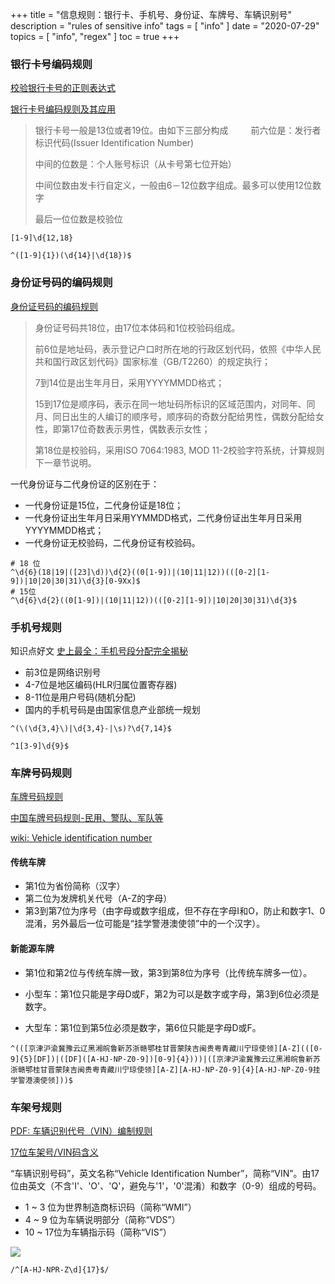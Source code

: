 +++
title = "信息规则：银行卡、手机号、身份证、车牌号、车辆识别号"
description = "rules of sensitive info"
tags = [
    "info"
]
date = "2020-07-29"
topics = [
    "info",
    "regex"
]
toc = true
+++

### 银行卡号编码规则

[校验银行卡号的正则表达式](http://www.qilin668.com/a/5e20394c5aed1cb.html)

[银行卡号编码规则及其应用](https://zhuanlan.zhihu.com/p/21399490)


>银行卡号一般是13位或者19位。由如下三部分构成
>  　　
>前六位是：发行者标识代码(Issuer Identification Number)  　　　　
>  
>中间的位数是：个人账号标识（从卡号第七位开始）  　　
>  
>中间位数由发卡行自定义，一般由6－12位数字组成。最多可以使用12位数字
>  
>最后一位位数是校验位  

<!--more-->

```
[1-9]\d{12,18}

^([1-9]{1})(\d{14}|\d{18})$
```


### 身份证号码的编码规则

[身份证号码的编码规则](https://www.jianshu.com/p/ead5b08e9839)

>身份证号码共18位，由17位本体码和1位校验码组成。  
>  
>前6位是地址码，表示登记户口时所在地的行政区划代码，依照《中华人民共和国行政区划代码》国家标准（GB/T2260）的规定执行； 
>  
>7到14位是出生年月日，采用YYYYMMDD格式；  
>  
>15到17位是顺序码，表示在同一地址码所标识的区域范围内，对同年、同月、同日出生的人编订的顺序号，顺序码的奇数分配给男性，偶数分配给女性，即第17位奇数表示男性，偶数表示女性；  
>
>第18位是校验码，采用ISO 7064:1983, MOD 11-2校验字符系统，计算规则下一章节说明。

一代身份证与二代身份证的区别在于：

- 一代身份证是15位，二代身份证是18位；
- 一代身份证出生年月日采用YYMMDD格式，二代身份证出生年月日采用YYYYMMDD格式；
- 一代身份证无校验码，二代身份证有校验码。

```
# 18 位
^\d{6}(18|19|([23]\d))\d{2}((0[1-9])|(10|11|12))(([0-2][1-9])|10|20|30|31)\d{3}[0-9Xx]$
# 15位
^\d{6}\d{2}((0[1-9])|(10|11|12))(([0-2][1-9])|10|20|30|31)\d{3}$
```

### 手机号规则

知识点好文 [史上最全：手机号段分配完全揭秘](https://news.mydrivers.com/1/496/496684.htm)

- 前3位是网络识别号
- 4-7位是地区编码(HLR归属位置寄存器)
- 8-11位是用户号码(随机分配)
- 国内的手机号码是由国家信息产业部统一规划


```
^(\(\d{3,4}\)|\d{3,4}-|\s)?\d{7,14}$

^1[3-9]\d{9}$
```

### 车牌号码规则

[车牌号码规则](https://cloud.tencent.com/developer/article/1361209)

[中国车牌号码规则-民用、警队、军队等](https://my.oschina.net/chenyoca/blog/1571062)

[wiki: Vehicle identification number](https://en.wikipedia.org/wiki/Vehicle_identification_number)

#### 传统车牌

- 第1位为省份简称（汉字）
- 第二位为发牌机关代号（A-Z的字母）
- 第3到第7位为序号（由字母或数字组成，但不存在字母I和O，防止和数字1、0混淆，另外最后一位可能是“挂学警港澳使领”中的一个汉字）。

#### 新能源车牌

- 第1位和第2位与传统车牌一致，第3到第8位为序号（比传统车牌多一位）。

- 小型车：第1位只能是字母D或F，第2为可以是数字或字母，第3到6位必须是数字。

- 大型车：第1位到第5位必须是数字，第6位只能是字母D或F。

```
^(([京津沪渝冀豫云辽黑湘皖鲁新苏浙赣鄂桂甘晋蒙陕吉闽贵粤青藏川宁琼使领][A-Z](([0-9]{5}[DF])|([DF]([A-HJ-NP-Z0-9])[0-9]{4})))|([京津沪渝冀豫云辽黑湘皖鲁新苏浙赣鄂桂甘晋蒙陕吉闽贵粤青藏川宁琼使领][A-Z][A-HJ-NP-Z0-9]{4}[A-HJ-NP-Z0-9挂学警港澳使领]))$
```

### 车架号规则

[PDF: 车辆识别代号（VIN）编制规则](https://www.leopaard.com/uploadfile/2018/0506/20180506045547367.pdf)

[17位车架号/VIN码含义](https://www.douban.com/group/topic/127367158/)

“车辆识别号码”，英文名称“Vehicle Identification Number”，简称“VIN”。由17位由英文（不含'I'、'O'、'Q'，避免与'1'，'0'混淆）和数字（0-9）组成的号码。

- 1 ~ 3 位为世界制造商标识码（简称“WMI”）
- 4 ~ 9 位为车辆说明部分（简称“VDS”）
- 10 ~ 17位为车辆指示码（简称“VIS”）

![](https://upload-images.jianshu.io/upload_images/3296949-4cdb52b7d433f73f.png?imageMogr2/auto-orient/strip%7CimageView2/2/w/1240)

```
/^[A-HJ-NPR-Z\d]{17}$/
```

